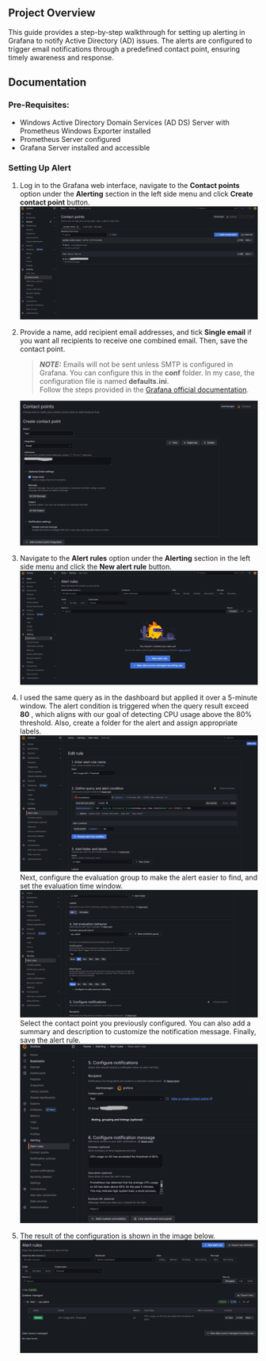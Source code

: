 ## Project Overview
This guide provides a step-by-step walkthrough for setting up alerting in Grafana to notify Active Directory (AD) issues. The alerts are configured to trigger email notifications through a predefined contact point, ensuring timely awareness and response.  

## Documentation  
### Pre-Requisites:  
- Windows Active Directory Domain Services (AD DS) Server with Prometheus Windows Exporter installed  
- Prometheus Server configured  
- Grafana Server installed and accessible  
  
### Setting Up Alert
1. Log in to the Grafana web interface, navigate to the **Contact points** option under the **Alerting** section in the left side menu and click **Create contact point** button.  
   ![Create Contact Point](images/create-contact-points.png)  
2. Provide a name, add recipient email addresses, and tick **Single email** if you want all recipients to receive one combined email. Then, save the contact point.  
   > **_NOTE:_** Emails will not be sent unless SMTP is configured in Grafana.
   > You can configure this in the **conf** folder. In my case, the configuration file is named **defaults.ini**.  
   > Follow the steps provided in the [Grafana official documentation](https://grafana.com/docs/grafana/latest/alerting/configure-notifications/manage-contact-points/integrations/configure-email/).

   ![Contact Point](images/contact-point.png)  
3. Navigate to the **Alert rules** option under the **Alerting** section in the left side menu and click the **New alert rule** button.  
   ![New Alert Rule](images/new-alert-rule.png)  
4. I used the same query as in the dashboard but applied it over a 5-minute window. The alert condition is triggered when the query result exceed **80** , which aligns with our goal of detecting CPU usage above the 80% threshold. Also, create a folder for the alert and assign appropriate labels.  
   ![Edit Rule 1](images/edit-rule-1.png)  
   Next, configure the evaluation group to make the alert easier to find, and set the evaluation time window.  
   ![Edit Rule 2](images/edit-rule-2.png)  
   Select the contact point you previously configured. You can also add a summary and description to customize the notification message. Finally, save the alert rule.  
   ![Edit Rule 3](images/edit-rule-3.png)  
5. The result of the configuration is shown in the image below.  
   ![Alert Rule Result](images/alert-rule-result.png)  
